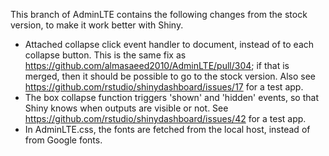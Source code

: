 This branch of AdminLTE contains the following changes from the stock version, to make it work better with Shiny.

* Attached collapse click event handler to document, instead of to each collapse button. This is the same fix as https://github.com/almasaeed2010/AdminLTE/pull/304; if that is merged, then it should be possible to go to the stock version. Also see https://github.com/rstudio/shinydashboard/issues/17 for a test app.
* The box collapse function triggers 'shown' and 'hidden' events, so that Shiny knows when outputs are visible or not. See https://github.com/rstudio/shinydashboard/issues/42 for a test app.
* In AdminLTE.css, the fonts are fetched from the local host, instead of from Google fonts.